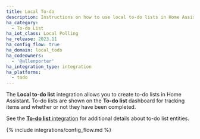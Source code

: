 ```yaml
---
title: Local To-do
description: Instructions on how to use local to-do lists in Home Assistant.
ha_category:
  - To-do List
ha_iot_class: Local Polling
ha_release: 2023.11
ha_config_flow: true
ha_domain: local_todo
ha_codeowners:
  - '@allenporter'
ha_integration_type: integration
ha_platforms:
  - todo
---
```


The **Local to-do list** integration allows you to create to-do lists in Home Assistant.
To-do lists are shown on the **To-do list** dashboard for tracking items and whether
or not they have been completed.

See the [**To-do list** integration](/integrations/todo) for additional details
about to-do list entities.

{% include integrations/config_flow.md %}
